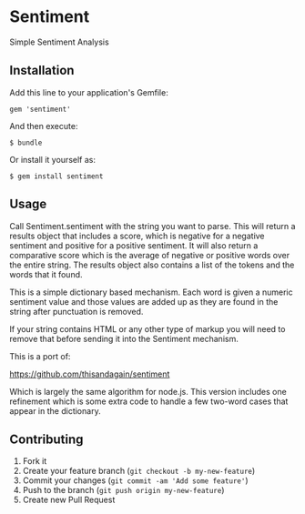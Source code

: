 # Sentiment

Simple Sentiment Analysis

## Installation

Add this line to your application's Gemfile:

    gem 'sentiment'

And then execute:

    $ bundle

Or install it yourself as:

    $ gem install sentiment

## Usage

Call Sentiment.sentiment with the string you want to parse. This will return a results object that includes a score, which is negative for a negative sentiment and positive for a positive sentiment. It will also return a comparative score which is the average of negative or positive words over the entire string. The results object also contains a list of the tokens and the words that it found.

This is a simple dictionary based mechanism. Each word is given a numeric sentiment value and those values are added up as they are found in the string after punctuation is removed.

If your string contains HTML or any other type of markup you will need to remove that before sending it into the Sentiment mechanism.

This is a port of:

https://github.com/thisandagain/sentiment

Which is largely the same algorithm for node.js. This version includes one refinement which is some extra code to handle a few two-word cases that appear in the dictionary.

## Contributing

1. Fork it
2. Create your feature branch (`git checkout -b my-new-feature`)
3. Commit your changes (`git commit -am 'Add some feature'`)
4. Push to the branch (`git push origin my-new-feature`)
5. Create new Pull Request
